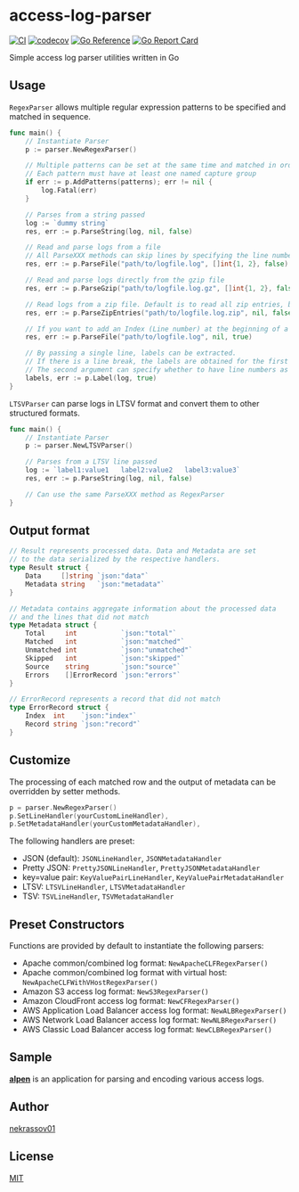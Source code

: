 access-log-parser
=================

[![CI](https://github.com/nekrassov01/access-log-parser/actions/workflows/test.yml/badge.svg?branch=main)](https://github.com/nekrassov01/access-log-parser/actions/workflows/test.yml)
[![codecov](https://codecov.io/gh/nekrassov01/access-log-parser/graph/badge.svg?token=RIV62CQILM)](https://codecov.io/gh/nekrassov01/access-log-parser)
[![Go Reference](https://pkg.go.dev/badge/github.com/nekrassov01/access-log-parser.svg)](https://pkg.go.dev/github.com/nekrassov01/access-log-parser)
[![Go Report Card](https://goreportcard.com/badge/github.com/nekrassov01/access-log-parser)](https://goreportcard.com/report/github.com/nekrassov01/access-log-parser)

Simple access log parser utilities written in Go

Usage
-----

`RegexParser` allows multiple regular expression patterns to be specified and matched in sequence.

```go
func main() {
	// Instantiate Parser
	p := parser.NewRegexParser()

	// Multiple patterns can be set at the same time and matched in order
	// Each pattern must have at least one named capture group
	if err := p.AddPatterns(patterns); err != nil {
		log.Fatal(err)
	}

	// Parses from a string passed
	log := `dummy string`
	res, err := p.ParseString(log, nil, false)

	// Read and parse logs from a file
	// All ParseXXX methods can skip lines by specifying the line numbers
	res, err := p.ParseFile("path/to/logfile.log", []int{1, 2}, false)

	// Read and parse logs directly from the gzip file
	res, err := p.ParseGzip("path/to/logfile.log.gz", []int{1, 2}, false)

	// Read logs from a zip file. Default is to read all zip entries, but glob patterns can be applied
	res, err := p.ParseZipEntries("path/to/logfile.log.zip", nil, false, "*.log")

	// If you want to add an Index (Line number) at the beginning of a line, set the third argument to true
	res, err := p.ParseFile("path/to/logfile.log", nil, true)

	// By passing a single line, labels can be extracted.
	// If there is a line break, the labels are obtained for the first element of the division.
    // The second argument can specify whether to have line numbers as items.
	labels, err := p.Label(log, true)
}
```

`LTSVParser` can parse logs in LTSV format and convert them to other structured formats.

```go
func main() {
	// Instantiate Parser
	p := parser.NewLTSVParser()

	// Parses from a LTSV line passed
	log := `label1:value1	label2:value2	label3:value3`
	res, err := p.ParseString(log, nil, false)

	// Can use the same ParseXXX method as RegexParser
}
```

Output format
-------------

```go
// Result represents processed data. Data and Metadata are set
// to the data serialized by the respective handlers.
type Result struct {
	Data     []string `json:"data"`
	Metadata string   `json:"metadata"`
}

// Metadata contains aggregate information about the processed data
// and the lines that did not match
type Metadata struct {
	Total     int           `json:"total"`
	Matched   int           `json:"matched"`
	Unmatched int           `json:"unmatched"`
	Skipped   int           `json:"skipped"`
	Source    string        `json:"source"`
	Errors    []ErrorRecord `json:"errors"`
}

// ErrorRecord represents a record that did not match
type ErrorRecord struct {
	Index  int    `json:"index"`
	Record string `json:"record"`
}
```

Customize
---------

The processing of each matched row and the output of metadata can be overridden by setter methods.

```go
p = parser.NewRegexParser()
p.SetLineHandler(yourCustomLineHandler),
p.SetMetadataHandler(yourCustomMetadataHandler),
```

The following handlers are preset:

- JSON (default): `JSONLineHandler`, `JSONMetadataHandler`
- Pretty JSON: `PrettyJSONLineHandler`, `PrettyJSONMetadataHandler`
- key=value pair: `KeyValuePairLineHandler`, `KeyValuePairMetadataHandler`
- LTSV: `LTSVLineHandler`, `LTSVMetadataHandler`
- TSV: `TSVLineHandler`, `TSVMetadataHandler`

Preset Constructors
-------------------

Functions are provided by default to instantiate the following parsers:

- Apache common/combined log format: `NewApacheCLFRegexParser()`
- Apache common/combined log format with virtual host: `NewApacheCLFWithVHostRegexParser()`
- Amazon S3 access log format: `NewS3RegexParser()`
- Amazon CloudFront access log format: `NewCFRegexParser()`
- AWS Application Load Balancer access log format: `NewALBRegexParser()`
- AWS Network Load Balancer access log format: `NewNLBRegexParser()`
- AWS Classic Load Balancer access log format: `NewCLBRegexParser()`

Sample
------

[__alpen__](https://github.com/nekrassov01/alpen/blob/main/app.go#L353-L395) is an application for parsing and encoding various access logs.

Author
------

[nekrassov01](https://github.com/nekrassov01)

License
-------

[MIT](https://github.com/nekrassov01/access-log-parser/blob/main/LICENSE)
